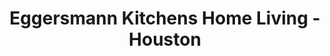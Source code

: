 ---
title: "Eggersmann Kitchens Home Living - Houston"
url: /houston/eggersmann-kitchens-home-living-houston/
shop: Küchen
---
